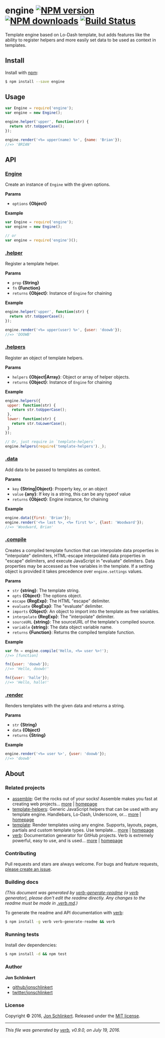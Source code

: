 # engine [![NPM version](https://img.shields.io/npm/v/engine.svg?style=flat)](https://www.npmjs.com/package/engine) [![NPM downloads](https://img.shields.io/npm/dm/engine.svg?style=flat)](https://npmjs.org/package/engine) [![Build Status](https://img.shields.io/travis/jonschlinkert/engine.svg?style=flat)](https://travis-ci.org/jonschlinkert/engine)

Template engine based on Lo-Dash template, but adds features like the ability to register helpers and more easily set data to be used as context in templates.

## Install

Install with [npm](https://www.npmjs.com/):

```sh
$ npm install --save engine
```

## Usage

```js
var Engine = require('engine');
var engine = new Engine();

engine.helper('upper', function(str) {
  return str.toUpperCase();
});

engine.render('<%= upper(name) %>', {name: 'Brian'});
//=> 'BRIAN'
```

## API

### [Engine](index.js#L28)

Create an instance of `Engine` with the given options.

**Params**

* `options` **{Object}**

**Example**

```js
var Engine = require('engine');
var engine = new Engine();

// or
var engine = require('engine')();
```

### [.helper](index.js#L82)

Register a template helper.

**Params**

* `prop` **{String}**
* `fn` **{Function}**
* `returns` **{Object}**: Instance of `Engine` for chaining

**Example**

```js
engine.helper('upper', function(str) {
  return str.toUpperCase();
});

engine.render('<%= upper(user) %>', {user: 'doowb'});
//=> 'DOOWB'
```

### [.helpers](index.js#L112)

Register an object of template helpers.

**Params**

* `helpers` **{Object|Array}**: Object or array of helper objects.
* `returns` **{Object}**: Instance of `Engine` for chaining

**Example**

```js
engine.helpers({
 upper: function(str) {
   return str.toUpperCase();
 },
 lower: function(str) {
   return str.toLowerCase();
 }
});

// Or, just require in `template-helpers`
engine.helpers(require('template-helpers')._);
```

### [.data](index.js#L131)

Add data to be passed to templates as context.

**Params**

* `key` **{String|Object}**: Property key, or an object
* `value` **{any}**: If key is a string, this can be any typeof value
* `returns` **{Object}**: Engine instance, for chaining

**Example**

```js
engine.data({first: 'Brian'});
engine.render('<%= last %>, <%= first %>', {last: 'Woodward'});
//=> 'Woodward, Brian'
```

### [.compile](index.js#L200)

Creates a compiled template function that can interpolate data properties in "interpolate" delimiters, HTML-escape interpolated data properties in "escape" delimiters, and execute JavaScript in "evaluate" delimiters. Data properties may be accessed as free variables in the template. If a setting object is provided it takes precedence over `engine.settings` values.

**Params**

* `str` **{string}**: The template string.
* `opts` **{Object}**: The options object.
* `escape` **{RegExp}**: The HTML "escape" delimiter.
* `evaluate` **{RegExp}**: The "evaluate" delimiter.
* `imports` **{Object}**: An object to import into the template as free variables.
* `interpolate` **{RegExp}**: The "interpolate" delimiter.
* `sourceURL` **{string}**: The sourceURL of the template's compiled source.
* `variable` **{string}**: The data object variable name.
* `returns` **{Function}**: Returns the compiled template function.

**Example**

```js
var fn = engine.compile('Hello, <%= user %>!');
//=> [function]

fn({user: 'doowb'});
//=> 'Hello, doowb!'

fn({user: 'halle'});
//=> 'Hello, halle!'
```

### [.render](index.js#L317)

Renders templates with the given data and returns a string.

**Params**

* `str` **{String}**
* `data` **{Object}**
* `returns` **{String}**

**Example**

```js
engine.render('<%= user %>', {user: 'doowb'});
//=> 'doowb'
```

## About

### Related projects

* [assemble](https://www.npmjs.com/package/assemble): Get the rocks out of your socks! Assemble makes you fast at creating web projects… [more](https://github.com/assemble/assemble) | [homepage](https://github.com/assemble/assemble "Get the rocks out of your socks! Assemble makes you fast at creating web projects. Assemble is used by thousands of projects for rapid prototyping, creating themes, scaffolds, boilerplates, e-books, UI components, API documentation, blogs, building websit")
* [template-helpers](https://www.npmjs.com/package/template-helpers): Generic JavaScript helpers that can be used with any template engine. Handlebars, Lo-Dash, Underscore, or… [more](https://github.com/jonschlinkert/template-helpers) | [homepage](https://github.com/jonschlinkert/template-helpers "Generic JavaScript helpers that can be used with any template engine. Handlebars, Lo-Dash, Underscore, or any engine that supports helper functions.")
* [template](https://www.npmjs.com/package/template): Render templates using any engine. Supports, layouts, pages, partials and custom template types. Use template… [more](https://github.com/jonschlinkert/template) | [homepage](https://github.com/jonschlinkert/template "Render templates using any engine. Supports, layouts, pages, partials and custom template types. Use template helpers, middleware, routes, loaders, and lots more. Powers assemble, verb and other node.js apps.")
* [verb](https://www.npmjs.com/package/verb): Documentation generator for GitHub projects. Verb is extremely powerful, easy to use, and is used… [more](https://github.com/verbose/verb) | [homepage](https://github.com/verbose/verb "Documentation generator for GitHub projects. Verb is extremely powerful, easy to use, and is used on hundreds of projects of all sizes to generate everything from API docs to readmes.")

### Contributing

Pull requests and stars are always welcome. For bugs and feature requests, [please create an issue](../../issues/new).

### Building docs

_(This document was generated by [verb-generate-readme](https://github.com/verbose/verb-generate-readme) (a [verb](https://github.com/verbose/verb) generator), please don't edit the readme directly. Any changes to the readme must be made in [.verb.md](.verb.md).)_

To generate the readme and API documentation with [verb](https://github.com/verbose/verb):

```sh
$ npm install -g verb verb-generate-readme && verb
```

### Running tests

Install dev dependencies:

```sh
$ npm install -d && npm test
```

### Author

**Jon Schlinkert**

* [github/jonschlinkert](https://github.com/jonschlinkert)
* [twitter/jonschlinkert](http://twitter.com/jonschlinkert)

### License

Copyright © 2016, [Jon Schlinkert](https://github.com/jonschlinkert).
Released under the [MIT license](https://github.com/jonschlinkert/engine/blob/master/LICENSE).

***

_This file was generated by [verb](https://github.com/verbose/verb), v0.9.0, on July 19, 2016._